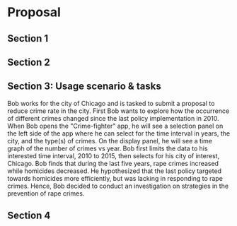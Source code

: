 # Proposal

## Section 1

## Section 2

## Section 3: Usage scenario & tasks

Bob works for the city of Chicago and is tasked to submit a proposal to reduce crime rate in the city. First Bob wants to explore how the occurrence of different crimes changed since the last policy implementation in 2010. When Bob opens the "Crime-fighter" app, he will see a selection panel on the left side of the app where he can select for the time interval in years, the city, and the type(s) of crimes. On the display panel, he will see a time graph of the number of crimes vs year. Bob first limits the data to his interested time interval, 2010 to 2015, then selects for his city of interest, Chicago. Bob finds that during the last five years, rape crimes increased while homicides decreased. He hypothesized that the last policy targeted towards homicides more efficiently, but was lacking in responding to rape crimes. Hence, Bob decided to conduct an investigation on strategies in the prevention of rape crimes. 

## Section 4
